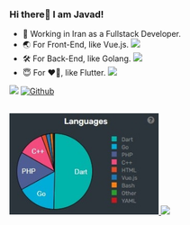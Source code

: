 
### Hi there👋 I am Javad!


- 📱 Working in Iran as a Fullstack Developer. 
- 🌏 For Front-End, like Vue.js. <img src="https://user-images.githubusercontent.com/47215007/111043059-bc3af880-8455-11eb-984d-03d7aae12fae.png" width="20" />
- 🛠 For Back-End, like Golang. <img src="https://user-images.githubusercontent.com/47215007/111043054-b1806380-8455-11eb-877c-5a41d16b98d1.png" width="20" />
- 😇 For ❤️💙, like Flutter. <img src="https://avatars.githubusercontent.com/u/14101776?s=200&v=4" width="20" />

![](https://visitor-badge.glitch.me/badge?page_id=javadnasrollahi)
[![Github](https://img.shields.io/github/followers/javadnasrollahi?label=Follow&style=social)](https://github.com/javadnasrollahi)

<br />
<a href="#">
  <img height=180 src="https://raw.githubusercontent.com/javadnasrollahi/javadnasrollahi/main/Screenshot%202023-09-01%20225927.jpg" />
</a>
<a href="https://github.com/anuraghazra/github-readme-stats">
  <img height=180 src="https://github-readme-stats.anuraghazra1.vercel.app/api?username=javadnasrollahi&show_icons=true&include_all_commits=true&theme=flag-india">
</a>
